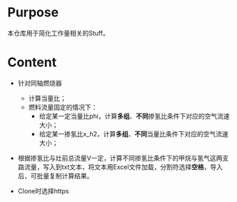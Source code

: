 #  Purpose

本仓库用于简化工作量相关的Stuff。

# Content

- 针对同轴燃烧器
  - 计算当量比；
  - 燃料流量固定的情况下：
    - 给定某一定当量比phi，计算**多组**、**不同**掺氢比条件下对应的空气流速大小；
    - 给定某一掺氢比x_h2，计算**多组**、**不同**当量比条件下对应的空气流速大小；

- 根据掺氢比与灶前总流量V一定，计算不同掺氢比条件下的甲烷与氢气这两支路流量，写入到txt文本，将文本用Excel文件加载，分割符选择**空格**，导入后，可批量复制计算结果。
- Clone时选择https